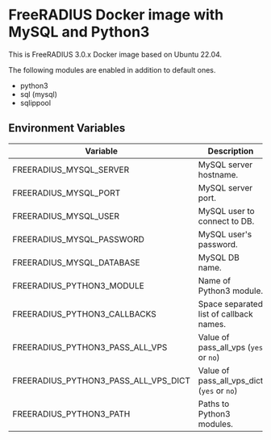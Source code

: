 # FreeRADIUS Docker image with MySQL and Python3

This is FreeRADIUS 3.0.x Docker image based on Ubuntu 22.04.

The following modules are enabled in addition to default ones.

* python3
* sql (mysql)
* sqlippool

## Environment Variables

| Variable                             | Description                                | Default                 |
| ---                                  | ---                                        | ---                     |
| FREERADIUS_MYSQL_SERVER              | MySQL server hostname.                     | mysql                   |
| FREERADIUS_MYSQL_PORT                | MySQL server port.                         | 3306                    |
| FREERADIUS_MYSQL_USER                | MySQL user to connect to DB.               | root                    |
| FREERADIUS_MYSQL_PASSWORD            | MySQL user's password.                     |                         |
| FREERADIUS_MYSQL_DATABASE            | MySQL DB name.                             | radius                  |
| FREERADIUS_PYTHON3_MODULE            | Name of Python3 module.                    | example                 |
| FREERADIUS_PYTHON3_CALLBACKS         | Space separated list of callback names.    |                         |
| FREERADIUS_PYTHON3_PASS_ALL_VPS      | Value of pass_all_vps (`yes` or `no`)      |                         |
| FREERADIUS_PYTHON3_PASS_ALL_VPS_DICT | Value of pass_all_vps_dict (`yes` or `no`) |                         |
| FREERADIUS_PYTHON3_PATH              | Paths to Python3 modules.                  | ${modconfdir}/${.:name} |
